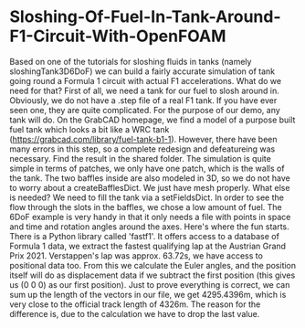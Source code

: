 # Sloshing-Of-Fuel-In-Tank-Around-F1-Circuit-With-OpenFOAM
Based on one of the tutorials for sloshing fluids in tanks (namely sloshingTank3D6DoF) we can build a fairly accurate simulation of tank going round a Formula 1 circuit with actual F1 accelerations. 
What do we need for that? First of all, we need a tank for our fuel to slosh around in. Obviously, we do not have a .step file of a real F1 tank. If you have ever seen one, they are quite complicated.
For the purpose of our demo, any tank will do. On the GrabCAD homepage, we find a model of a purpose built fuel tank which looks a bit like a WRC tank (https://grabcad.com/library/fuel-tank-b1-1).
However, there have been many errors in this step, so a complete redesign and defeatureing was necessary. Find the result in the shared folder.
The simulation is quite simple in terms of patches, we only have one patch, which is the walls of the tank. The two baffles inside are also modeled in 3D, so we do not have to worry about 
a createBafflesDict. We just have mesh properly. 
What else is needed? We need to fill the tank via a setFieldsDict. In order to see the flow through the slots in the baffles, we chose a low amount of fuel.
The 6DoF example is very handy in that it only needs a file with points in space and time and rotation angles around the axes. Here's where the fun starts.
There is a Python library called 'fastf1'. It offers access to a database of Formula 1 data, we extract the fastest qualifying lap at the Austrian Grand Prix 2021. Verstappen's lap was approx. 63.72s,
we have access to positional data too. From this we calculate the Euler angles, and the position itself will do as displacement data if we subtract the first position (this gives us (0 0 0) as our first
position). Just to prove everything is correct, we can sum up the length of the vectors in our file, we get 4295.4396m, which is very close to the official track length of 4326m. The reason for the difference is,
due to the calculation we have to drop the last value.
